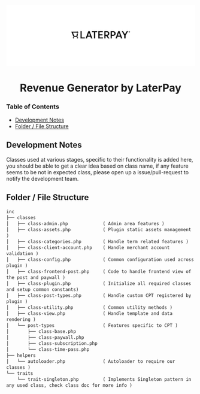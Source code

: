 <p align="center"><img src="./wporgassets/banner-772x250.png" /></p>

<h1 align="center"> Revenue Generator by LaterPay </h1>

### Table of Contents
- [Development Notes](#development-notes)
- [Folder / File Structure](#folder--file-structure)

## Development Notes

Classes used at various stages, specific to their functionality is added here, you should be able to get a clear idea based on class name, if any feature seems to be not in expected class, please open up a issue/pull-request to notify the development team.

## Folder / File Structure

```text
inc
├── classes
│   ├── class-admin.php             ( Admin area features )
│   ├── class-assets.php            ( Plugin static assets management )
│   ├── class-categories.php        ( Handle term related features )
│   ├── class-client-account.php    ( Handle merchant account validation )
│   ├── class-config.php            ( Common configuration used across plugin )
│   ├── class-frontend-post.php     ( Code to handle frontend view of the post and paywall )
│   ├── class-plugin.php            ( Initialize all required classes and setup common constants)
│   ├── class-post-types.php        ( Handle custom CPT registered by plugin )
│   ├── class-utility.php           ( Common utility methods )
│   ├── class-view.php              ( Handle template and data rendering )
│   └── post-types                  ( Features specific to CPT )
│       ├── class-base.php
│       ├── class-paywall.php
│       ├── class-subscription.php
│       └── class-time-pass.php
├── helpers
│   └── autoloader.php              ( Autoloader to require our classes )
└── traits
    └── trait-singleton.php         ( Implements Singleton pattern in any used class, check class doc for more info )
```
